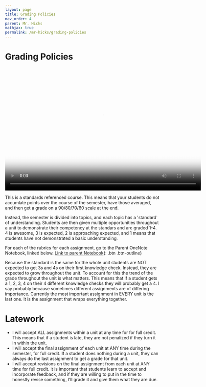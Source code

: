 ```yaml
---
layout: page
title: Grading Policies
nav_order: 4
parent: Mr. Hicks
mathjax: true
permalink: /mr-hicks/grading-policies
---
```

# Grading Policies
<video width="640" height="400"
       poster="/mr-hicks/vids/grading-policies.png"
       controls>
  <source src="/mr-hicks/vids/grading-policies.mp4" type="video/mp4">
</video>

This is a standards referenced course.
This means that your students do not accumlate points over the course of the semester, have those averaged, and then get a grade on a 90/80/70/60 scale at the end.

Instead, the semester is divided into topics, and each topic has a 'standard' of understanding.
Students are then given multiple opportunities throughout a unit to demonstrate their competency at the standars and are graded 1-4.  4 is awesome, 3 is expected, 2 is approaching expected, and 1 means that students have not demonstrated a basic understanding.

For each of the rubrics for each assignment, go to the Parent OneNote Notebook, linked below.
[Link to parent Notebook](https://usd475-my.sharepoint.com/:o:/g/personal/jeffreyhicks_usd475_org/Ev5RzL1Le8xOiJYuyba-qp0BUFaSZUgUYlGMzjUSEZt0ag?e=igjaJ0){: .btn .btn-outline}

Because the standard is the same for the whole unit students are NOT expected to get 3s and 4s on their first knowledge check.
Instead, they are expected to grow throughout the unit.
To account for this the trend of the grade throughout the unit is what matters.
This means that if a student gets a 1, 2, 3, 4 on their 4 different knowledge checks they will probably get a 4.
I say probably because sometimes different assignments are of differing importance.
Currently the most important assignment in EVERY unit is the last one.
It is the assignment that wraps everything together.

# Latework
  * I will accept ALL assignments within a unit at any time for for full credit.  This means that if a student is late, they are not penalized if they turn it in within the unit.
  * I will accept the final assignment of each unit at ANY time during the semester, for full credit.  If a student does nothing during a unit, they can always do the last assignment to get a grade for that unit.
  * I will accept revisions on the final assignment from each unit at ANY time for full credit.  It is important that students learn to accept and incorporate feedback, and if they are willing to put in the time to honestly revise something, I'll grade it and give them what they are due.
